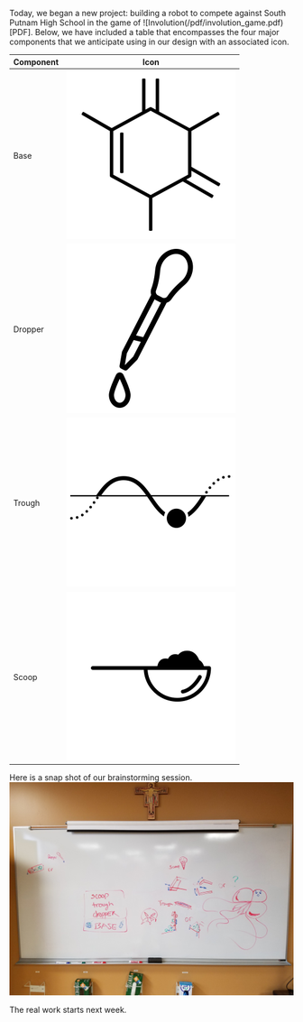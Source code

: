 Today, we began a new project: building a robot to compete against South Putnam High School in the game of ![Involution(/pdf/involution_game.pdf)[PDF]. Below, we have included a table  that encompasses the four major components that we anticipate using in our design with an associated icon.

Component | Icon
----------|------
Base | ![base icon](/images/icons/base.png)
Dropper | ![dropper icon](/images/icons/dropper.png)
Trough | ![trough icon](/images/icons/trough.png)
Scoop |![scoop icon](/images/icons/scoop.png)

Here is a snap shot of our brainstorming session.
![Board Screenshot for 2018-02-22](/images/screenshots/board_20180222.jpg)

The real work starts next week.
